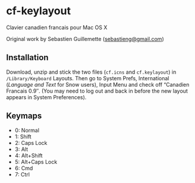 ﻿cf-keylayout
============
Clavier canadien francais pour Mac OS X

Original work by Sebastien Guillemette (sebastieng@gmail.com)

Installation
------------
Download, unzip and stick the two files (`cf.icns` and `cf.keylayout`) in
`/Library/Keyboard` Layouts. Then go to System Prefs, International
(*Language and Text* for Snow users), Input Menu and check off “Canadien
Francais 0.9″. (You may need to log out and back in before the new
layout appears in System Preferences).

Keymaps
-------
* 0: Normal
* 1: Shift
* 2: Caps Lock
* 3: Alt
* 4: Alt+Shift
* 5: Alt+Caps Lock
* 6: Cmd
* 7: Ctrl
